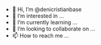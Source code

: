 - 👋 Hi, I’m @denicristianbase
- 👀 I’m interested in ...
- 🌱 I’m currently learning ...
- 💞️ I’m looking to collaborate on ...
- 📫 How to reach me ...

<!---
denicristianbase/denicristianbase is a ✨ special ✨ repository because its `README.md` (this file) appears on your GitHub profile.
You can click the Preview link to take a look at your changes.
--->
